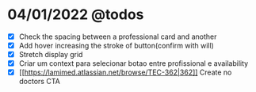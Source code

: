 # 04/01/2022 @todos

- [X] Check the spacing between a professional card and another
- [X] Add hover increasing the stroke of button(confirm with will)
- [X] Stretch display grid
- [X] Criar um context para selecionar botao entre profissional e availability
- [X] [[https://lamimed.atlassian.net/browse/TEC-362|362]] Create no doctors CTA
